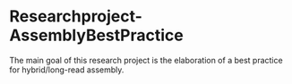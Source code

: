 # Researchproject-AssemblyBestPractice
The main goal of this research project is the elaboration of a best practice for hybrid/long-read assembly.
